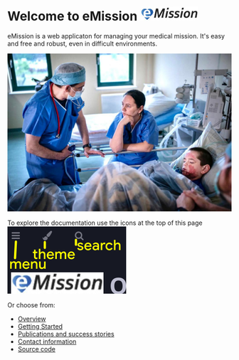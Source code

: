 # Welcome to eMission ![](images/emission11-web-white.jpg)

eMission is a web applicaton for managing your medical mission. It's easy and free and robust, even in difficult environments.

![](images/350662969_789063749232000_7543004829840700688_n.jpg)

To explore the documentation use the icons at the  top of this page
![](images/help_menu.png)

Or choose from:

* [Overview](Overview.html)
* [Getting Started](GettingStarted.html)
* [Publications and success stories](Publications.html)
* [Contact information](Author.html)
* [Source code](https://github.com/alfille/eMission)
